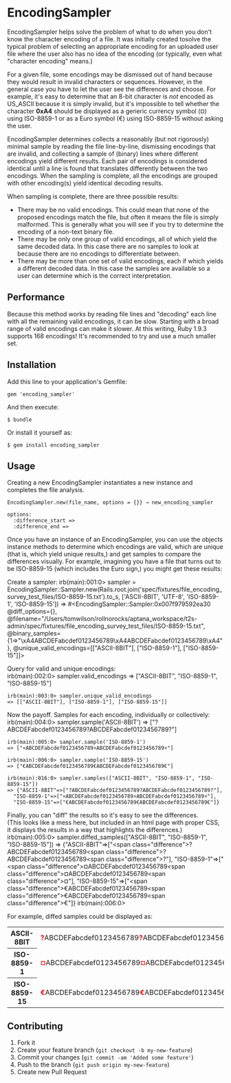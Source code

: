 # EncodingSampler

EncodingSampler helps solve the problem of what to do when you don't know the character encoding of a file.
It was initially created tosolve the typical problem of selecting an appropriate encoding for an uploaded user
file where the user also has no idea of the encoding (or typically, even what "character encoding" means.)

For a given file, some encodings may be dismissed out of hand because they would result in invalid
characters or sequences.  However, in the general case you have to let the user see the differences and choose.
For example, it's easy to determine that an 8-bit character is _not_ encoded as US_ASCII because it is simply invalid, 
but it's impossible to tell whether the character __0xA4__ should be displayed as a 
generic currency symbol (&curren;) using ISO-8859-1 or as a Euro symbol (&euro;) using ISO-8859-15
without asking the user.

EncodingSampler determines collects a reasonably (but not rigorously) minimal sample by reading the file line-by-line, dismissing encodings that are invalid, and collecting a sample of (binary) lines where different encodings yield different results.  Each pair of encodings is considered identical until a line is found that translates differently between the two encodings.  When the sampling is complete, all the encodings are grouped with other encoding(s) yield identical decoding results.

When sampling is complete, there are three possible results:
* There may be no valid encodings.  This could mean that none of the proposed encodings match the file, but often it means the file is simply malformed.  This is generally what you will see if you try to determine the encoding of a non-text binary file.
* There may be only one group of valid encodings, all of which yield the same decoded data.  In this case there are no samples to look at because there are no encodings to differentiate between.
* There may be more than one set of valid encodings, each if which yields a different decoded data.  In this case the samples are available so a user can determine which is the correct interpretation.

## Performance

Because this method works by reading file lines and "decoding" each line with all the remaining valid encodings, it can be slow. Starting with a broad range of valid encodings can make it slower.  At this writing, Ruby 1.9.3 supports 168 encodings!  It's recommended to try and use a much smaller set.

## Installation

Add this line to your application's Gemfile:

    gem 'encoding_sampler'

And then execute:

    $ bundle

Or install it yourself as:

    $ gem install encoding_sampler

## Usage

Creating a new EncodingSampler instantiates a new instance and completes the file analysis.

    EncodingSampler.new(file_name, options = {}} → new_encoding_sampler
    
    options:
      :difference_start => 
      :difference_end =>

Once you have an instance of an EncodingSampler, you can use the objects instance methods to determine which encodings are valid, which are unique (that is, which yield unique results,) and get samples to compare the differences visually.  For example, imagining you have a file that turns out to be ISO-8859-15 (which includes the Euro sign,) you might get these results:

Create a sampler:
    irb(main):001:0> sampler = EncodingSampler::Sampler.new(Rails.root.join('spec/fixtures/file_encoding_survey_test_files/ISO-8859-15.txt').to_s, ['ASCII-8BIT', 'UTF-8', 'ISO-8859-1', 'ISO-8859-15'])
    => #<EncodingSampler::Sampler:0x007f979592ea30 @diff_options={}, @filename="/Users/tomwilson/rollnorocks/aptana_workspace/t2s-admin/spec/fixtures/file_encoding_survey_test_files/ISO-8859-15.txt", @binary_samples={1=>"\xA4ABCDEFabcdef0123456789\xA4ABCDEFabcdef0123456789\xA4"}, @unique_valid_encodings=[["ASCII-8BIT"], ["ISO-8859-1"], ["ISO-8859-15"]]>

Query for valid and unique encodings:    
    irb(main):002:0> sampler.valid_encodings
    => ["ASCII-8BIT", "ISO-8859-1", "ISO-8859-15"]

    irb(main):003:0> sampler.unique_valid_encodings
    => [["ASCII-8BIT"], ["ISO-8859-1"], ["ISO-8859-15"]]

Now the payoff.  Samples for each encoding, individually or collectively:
    irb(main):004:0> sampler.sample('ASCII-8BIT')
    => ["?ABCDEFabcdef0123456789?ABCDEFabcdef0123456789?"]

    irb(main):005:0> sampler.sample('ISO-8859-1')
    => ["¤ABCDEFabcdef0123456789¤ABCDEFabcdef0123456789¤"]

    irb(main):006:0> sampler.sample('ISO-8859-15')
    => ["€ABCDEFabcdef0123456789€ABCDEFabcdef0123456789€"]

    irb(main):016:0> sampler.samples(["ASCII-8BIT", "ISO-8859-1", "ISO-8859-15"])
    => {"ASCII-8BIT"=>["?ABCDEFabcdef0123456789?ABCDEFabcdef0123456789?"], 
      "ISO-8859-1"=>["¤ABCDEFabcdef0123456789¤ABCDEFabcdef0123456789¤"], 
      "ISO-8859-15"=>["€ABCDEFabcdef0123456789€ABCDEFabcdef0123456789€"]}

Finally, you can "diff" the results so it's easy to see the differences.  
(This looks like a mess here, but included in an html page with proper CSS, it displays the results in a way that highlights the differences.)
    irb(main):005:0> sampler.diffed_samples(["ASCII-8BIT", "ISO-8859-1", "ISO-8859-15"])
    => {"ASCII-8BIT"=>["<span class=\"difference\">?</span>ABCDEFabcdef0123456789<span class=\"difference\">?</span>ABCDEFabcdef0123456789<span class=\"difference\">?</span>"], 
    "ISO-8859-1"=>["<span class=\"difference\">¤</span>ABCDEFabcdef0123456789<span class=\"difference\">¤</span>ABCDEFabcdef0123456789<span class=\"difference\">¤</span>"], 
    "ISO-8859-15"=>["<span class=\"difference\">€</span>ABCDEFabcdef0123456789<span class=\"difference\">€</span>ABCDEFabcdef0123456789<span class=\"difference\">€</span>"]}
    irb(main):006:0>

For example, diffed samples could be displayed as:
<style>span.difference {font-weight:bold; color:#ff0000;}</style>
<table>
<tr>
  <th>ASCII-8BIT</th>
  <td><span class="difference">?</span>ABCDEFabcdef0123456789<span class="difference">?</span>ABCDEFabcdef0123456789<span class="difference">?</span></td>
</tr>
<tr>
  <th>ISO-8859-1</th>
  <td><span class="difference">¤</span>ABCDEFabcdef0123456789<span class="difference">¤</span>ABCDEFabcdef0123456789<span class="difference">¤</span></td>
</tr>
  <th>ISO-8859-15</th>
  <td><span class="difference">€</span>ABCDEFabcdef0123456789<span class="difference">€</span>ABCDEFabcdef0123456789<span class="difference">€</span></td>
</tr>
</table>

## Contributing

1. Fork it
2. Create your feature branch (`git checkout -b my-new-feature`)
3. Commit your changes (`git commit -am 'Added some feature'`)
4. Push to the branch (`git push origin my-new-feature`)
5. Create new Pull Request
